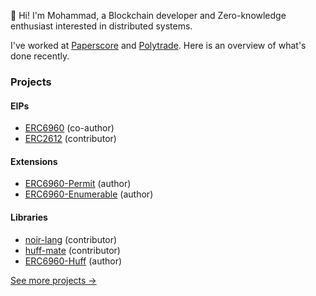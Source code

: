 :wave: Hi! I'm Mohammad, a Blockchain developer and Zero-knowledge enthusiast interested in distributed systems.

I've worked at [Paperscore](https://paperscore.org) and [Polytrade](https://polytrade.finance/).
Here is an overview of what's done recently.

### Projects

#### EIPs

- [ERC6960][ERC6960] (co-author)
- [ERC2612][ERC2612] (contributor)

#### Extensions

- [ERC6960-Permit][ERC6960-Permit] (author)
- [ERC6960-Enumerable][ERC6960-Enumerable] (author)

#### Libraries

- [noir-lang][noir-lang] (contributor)
- [huff-mate][huff-mate] (contributor)
- [ERC6960-Huff][ERC6960-Huff] (author)

[See more projects &rarr;][see-more]

[noir-lang]: https://github.com/noir-lang/docs
[huff-mate]: https://github.com/huff-language/huffmate
[ERC6960]: https://eips.ethereum.org/EIPS/eip-6960
[ERC2612]: https://eips.ethereum.org/EIPS/eip-2612
[ERC6960-Huff]: https://github.com/zakrad/DLT-Huff
[ERC6960-Permit]: https://github.com/polytrade-finance/dual-layer-token
[ERC6960-Enumerable]: https://github.com/polytrade-finance/dual-layer-token
[see-more]: https://github.com/zakrad/zakrad/blob/master/PROJECTS.md
